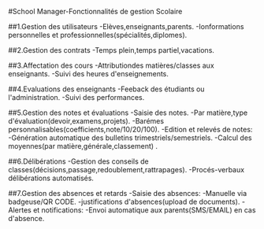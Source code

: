 #School Manager-Fonctionnalités de gestion Scolaire 

##1.Gestion des utilisateurs
-Elèves,enseignants,parents.
-Ionformations personnelles et professionnelles(spécialités,diplomes).

##2.Gestion des contrats
-Temps plein,temps partiel,vacations.

##3.Affectation des cours
-Attributiondes matières/classes aux enseignants.
-Suivi des heures d'enseignements.

##4.Evaluations des enseignants
-Feeback des étudiants ou l'administration.
-Suivi des performances.

##5.Gestion des notes et évaluations
-Saisie des notes.
-Par matière,type d'évaluation(devoir,examens,projets).
-Barémes personnalisables(coefficients,note/10/20/100).
-Edition et relevés de notes:
-Génération automatique des bulletins trimestriels/semestriels.
-Calcul des moyennes(par matière,générale,classement) .

##6.Délibérations
-Gestion des conseils de classes(décisions,passage,redoublement,rattrapages).
-Procés-verbaux délibérations automatisés.

##7.Gestion des absences et retards
-Saisie des absences:
-Manuelle via badgeuse/QR CODE.
-justifications d'absences(upload de documents).
-Alertes et notifications:
-Envoi automatique aux parents(SMS/EMAIL) en cas d'absence.

